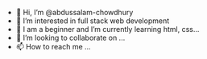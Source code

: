 - 👋 Hi, I’m @abdussalam-chowdhury
- 👀 I’m interested in full stack web development 
- 🌱 I am a beginner and I’m currently learning html, css...
- 💞️ I’m looking to collaborate on ...
- 📫 How to reach me ... 

<!---
abdussalam-chowdhury/abdussalam-chowdhury is a ✨ special ✨ repository because its `README.md` (this file) appears on your GitHub profile.
You can click the Preview link to take a look at your changes.
--->
